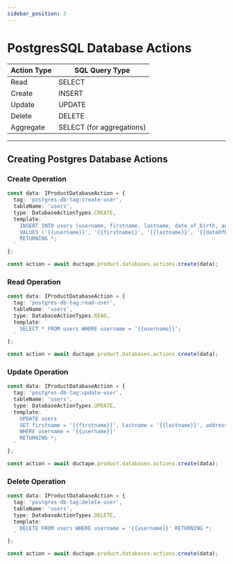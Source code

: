 ```yaml
---
sidebar_position: 3
---
```


# PostgresSQL Database Actions

| **Action Type** | **SQL Query Type**          |
|------------------|-----------------------------|
| Read             | SELECT                     |
| Create           | INSERT                     |
| Update           | UPDATE                     |
| Delete           | DELETE                     |
| Aggregate        | SELECT (for aggregations)  |

---

## Creating Postgres Database Actions

### Create Operation

```typescript
const data: IProductDatabaseAction = {
  tag: 'postgres-db-tag:create-user',
  tableName: 'users',
  type: DatabaseActionTypes.CREATE,
  template: `
    INSERT INTO users (username, firstname, lastname, date_of_birth, address, occupation)
    VALUES ('{{username}}', '{{firstname}}', '{{lastname}}', '{{dateOfBirth}}', '{{address}}', '{{occupation}}')
    RETURNING *;
  `
};

const action = await ductape.product.databases.actions.create(data);
```

### Read Operation

```typescript
const data: IProductDatabaseAction = {
  tag: 'postgres-db-tag:read-user',
  tableName: 'users',
  type: DatabaseActionTypes.READ,
  template: `
    SELECT * FROM users WHERE username = '{{username}}';
  `
};

const action = await ductape.product.databases.actions.create(data);
```

### Update Operation

```typescript
const data: IProductDatabaseAction = {
  tag: 'postgres-db-tag:update-user',
  tableName: 'users',
  type: DatabaseActionTypes.UPDATE,
  template: `
    UPDATE users
    SET firstname = '{{firstname}}', lastname = '{{lastname}}', address = '{{address}}'
    WHERE username = '{{username}}'
    RETURNING *;
  `
};

const action = await ductape.product.databases.actions.create(data);
```

### Delete Operation

```typescript
const data: IProductDatabaseAction = {
  tag: 'postgres-db-tag:delete-user',
  tableName: 'users',
  type: DatabaseActionTypes.DELETE,
  template: `
    DELETE FROM users WHERE username = '{{username}}' RETURNING *;
  `
};

const action = await ductape.product.databases.actions.create(data);
```